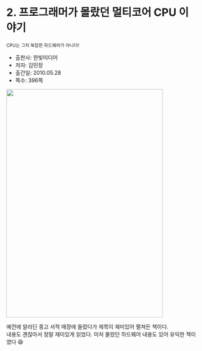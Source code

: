 # 2. 프로그래머가 몰랐던 멀티코어 CPU 이야기
<sub>CPU는 그저 복잡한 하드웨어가 아니다!</sub>

* 출판사: 한빛미디어
* 저자: 김민장
* 출간일: 2010.05.28
* 쪽수: 396쪽

<a href="https://product.kyobobook.co.kr/detail/S000001223664" target="_blank">
	<img src="https://contents.kyobobook.co.kr/sih/fit-in/458x0/pdt/9788979147407.jpg" width="411" height="600"/>
</a>

예전에 알라딘 중고 서적 매장에 들렀다가 제목이 재미있어 펼쳐든 책이다.   
내용도 괜찮아서 정말 재미있게 읽었다. 미처 몰랐던 하드웨어 내용도 있어 유익한 책이였다 :smile: